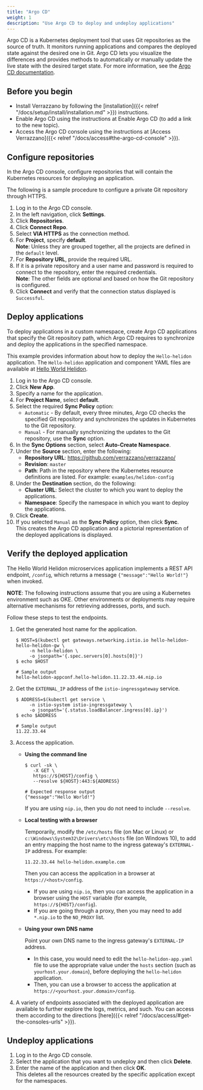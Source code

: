 ```yaml
---
title: "Argo CD"
weight: 1
description: "Use Argo CD to deploy and undeploy applications"
---
```


Argo CD is a Kubernetes deployment tool that uses Git repositories as the source of truth. It monitors running applications and compares the deployed state against the desired one in Git. Argo CD lets you visualize the differences and provides methods to automatically or manually update the live state with the desired target state. For more information, see the [Argo CD documentation](https://argo-cd.readthedocs.io/en/stable/).

## Before you begin

- Install Verrazzano by following the [installation]({{< relref "/docs/setup/install/installation.md" >}}) instructions.
- Enable Argo CD using the instructions at Enable Argo CD (to add a link to the new topic).
- Access the Argo CD console using the instructions at [Access Verrazzano]({{< relref "/docs/access#the-argo-cd-console" >}}).



## Configure repositories

In the Argo CD console, configure repositories that will contain the Kubernetes resources for deploying an application.

The following is a sample procedure to configure a private Git repository through HTTPS.
1. Log in to the Argo CD console.
2. In the left navigation, click **Settings**.
3. Click **Repositories**.
3. Click **Connect Repo**.
4. Select **VIA HTTPS** as the connection method.
5. For **Project**, specify **default**.
<br>**Note**: Unless they are grouped together, all the projects are defined in the `default` level.
6. For **Repository URL**, provide the required URL.
7. If it is a private repository and a user name and password is required to connect to the repository, enter the required credentials.
<br>**Note**: The other fields are optional and based on how the Git repository is configured.
9. Click **Connect** and verify that the connection status displayed is `Successful`.

## Deploy applications

To deploy applications in a custom namespace, create Argo CD applications that specify the Git repository path, which Argo CD requires to synchronize and deploy the applications in the specified namespace.

This example provides information about how to deploy the `Hello-helidon` application. The `Hello-helidon` application and component YAML files are available at [Hello World Helidon](https://github.com/verrazzano/verrazzano/tree/master/examples/helidon-config).

1. Log in to the Argo CD console.
2. Click **New App**.
3. Specify a name for the application.
4. For **Project Name**, select **default**.
5. Select the required **Sync Policy** option:
   - `Automatic` - By default, every three minutes, Argo CD checks the specified Git repository and synchronizes the updates in Kubernetes to the Git repository.
   - `Manual` - For manually synchronizing the updates to the Git repository, use the **Sync** option.
6. In the **Sync Options** section, select **Auto-Create Namespace**.
7. Under the **Source** section, enter the following:
    - **Repository URL**: https://github.com/verrazzano/verrazzano/
    - **Revision**: `master`
    - **Path**: Path in the repository where the Kubernetes resource definitions are listed. For example: `examples/helidon-config`
7. Under the **Destination** section, do the following:
    - **Cluster URL**: Select the cluster to which you want to deploy the applications.
    - **Namespace**: Specify the namespace in which you want to deploy the applications.
9. Click **Create**.
10. If you selected `Manual` as the **Sync Policy** option, then click **Sync**.
<br> This creates the Argo CD application and a pictorial representation of the deployed applications is displayed.

## Verify the deployed application

The Hello World Helidon microservices application implements a REST API endpoint, `/config`, which returns a message `{"message":"Hello World!"}` when invoked.

**NOTE**:  The following instructions assume that you are using a Kubernetes environment such as OKE. Other environments or deployments may require alternative mechanisms for retrieving addresses, ports, and such.

Follow these steps to test the endpoints.

1. Get the generated host name for the application.

   ```
   $ HOST=$(kubectl get gateways.networking.istio.io hello-helidon-hello-helidon-gw \
        -n hello-helidon \
        -o jsonpath='{.spec.servers[0].hosts[0]}')
   $ echo $HOST

   # Sample output
   hello-helidon-appconf.hello-helidon.11.22.33.44.nip.io
   ```

1. Get the `EXTERNAL_IP` address of the `istio-ingressgateway` service.
   ```
   $ ADDRESS=$(kubectl get service \
        -n istio-system istio-ingressgateway \
        -o jsonpath='{.status.loadBalancer.ingress[0].ip}')
   $ echo $ADDRESS

   # Sample output
   11.22.33.44
   ```   

1. Access the application.

   * **Using the command line**
     ```
     $ curl -sk \
        -X GET \
        https://${HOST}/config \
        --resolve ${HOST}:443:${ADDRESS}

     # Expected response output
     {"message":"Hello World!"}
     ```
     If you are using `nip.io`, then you do not need to include `--resolve`.
   * **Local testing with a browser**

     Temporarily, modify the `/etc/hosts` file (on Mac or Linux)
     or `c:\Windows\System32\Drivers\etc\hosts` file (on Windows 10),
     to add an entry mapping the host name to the ingress gateway's `EXTERNAL-IP` address.
     For example:
     ```
     11.22.33.44 hello-helidon.example.com
     ```
     Then you can access the application in a browser at `https://<host>/config`.

     - If you are using `nip.io`, then you can access the application in a browser using the `HOST` variable (for example, `https://${HOST}/config`).  
     - If you are going through a proxy, then you may need to add `*.nip.io` to the `NO_PROXY` list.

   * **Using your own DNS name**

     Point your own DNS name to the ingress gateway's `EXTERNAL-IP` address.
     * In this case, you would need to edit the `hello-helidon-app.yaml` file
       to use the appropriate value under the `hosts` section (such as `yourhost.your.domain`),
       before deploying the `hello-helidon` application.
     * Then, you can use a browser to access the application at `https://<yourhost.your.domain>/config`.     

1. A variety of endpoints associated with the deployed application are available to further explore the logs, metrics, and such.
You can access them according to the directions [here]({{< relref "/docs/access/#get-the-consoles-urls" >}}).  

## Undeploy applications

1. Log in to the Argo CD console.
2. Select the application that you want to undeploy and then click **Delete**.
3. Enter the name of the application and then click **OK**.
<br>This deletes all the resources created by the specific application except for the namespaces.
